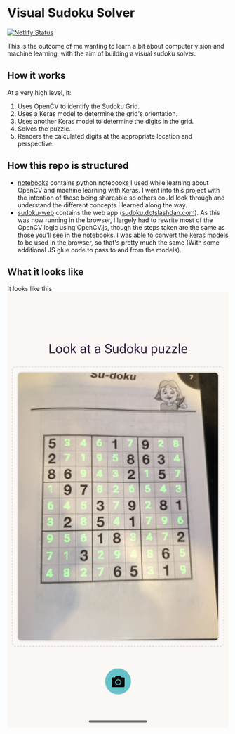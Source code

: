 # Visual Sudoku Solver

[![Netlify Status](https://api.netlify.com/api/v1/badges/5b36d368-a343-4bde-9089-82340b13dbcc/deploy-status)](https://app.netlify.com/sites/peppy-conkies-97abf2/deploys)

This is the outcome of me wanting to learn a bit about computer vision and machine learning, with the aim of building a visual sudoku solver.

## How it works
At a very high level, it:
1. Uses OpenCV to identify the Sudoku Grid.
2. Uses a Keras model to determine the grid's orientation.
3. Uses another Keras model to determine the digits in the grid.
4. Solves the puzzle.
5. Renders the calculated digits at the appropriate location and perspective.

## How this repo is structured
* [notebooks](notebooks/) contains python notebooks I used while learning about OpenCV and machine learning with Keras. I went into this project with the intention of these being shareable so others could look through and understand the different concepts I learned along the way.
* [sudoku-web](sudoku-web/) contains the web app ([sudoku.dotslashdan.com](https://sudoku.dotslashdan.com)). As this was now running in the browser, I largely had to rewrite most of the OpenCV logic using OpenCV.js, though the steps taken are the same as those you'll see in the notebooks. I was able to convert the keras models to be used in the browser, so that's pretty much the same (With some additional JS glue code to pass to and from the models).

## What it looks like
It looks like this
![screenshot of app](sudoku-web/static/screenshot.png)